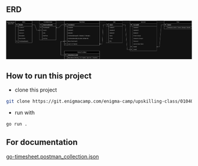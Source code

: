 ## ERD

![TMA.png](TMA.png)

## How to run this project
- clone this project
```bash
git clone https://git.enigmacamp.com/enigma-camp/upskilling-class/01040726-upskilling-angular/final-task/be-timesheet-app/golang-timesheet.git
```
- run with
```bash
go run . 
```

## For documentation
[go-timesheet.postman_collection.json](go-timesheet.postman_collection.json)